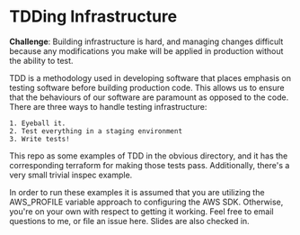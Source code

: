 # TDDing Infrastructure

**Challenge**: Building infrastructure is hard, and managing changes difficult because any modifications you make will be applied in production without the ability to test.

TDD is a methodology used in developing software that places emphasis on testing software before building production code. This allows us to ensure that the behaviours of our software are paramount as opposed to the  code. There are three ways to handle testing infrastructure:

    1. Eyeball it.
    2. Test everything in a staging environment
    3. Write tests!

This repo as some examples of TDD in the obvious directory, and it has the corresponding terraform for making those tests pass. Additionally, there's a very small trivial inspec example.

In order to run these examples it is assumed that you are utilizing the AWS_PROFILE variable approach to configuring the AWS SDK. Otherwise, you're on your own with respect to getting it working. Feel free to email questions to me, or file an issue here. Slides are also checked in.